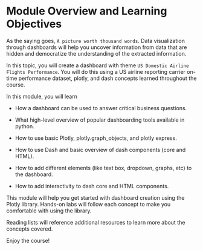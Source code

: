 # Module Overview and Learning Objectives

As the saying goes, `A picture worth thousand words`. Data visualization through dashboards will help you uncover information from data that are hidden and democratize the understanding of the extracted information. 

In this topic, you will create a dashboard with theme `US Domestic Airline Flights Performance`. You will do this using a US airline reporting carrier on-time performance dataset, plotly, and dash concepts learned throughout the course. 

 In this module, you will learn  

- How a dashboard can be used to answer critical business questions.  

- What high-level overview of popular dashboarding tools available in python. 

- How to use basic Plotly, plotly.graph_objects, and plotly express.

- How to use Dash and basic overview of dash components (core and HTML).  

- How to add different elements (like text box, dropdown, graphs, etc) to the dashboard.

- How to add interactivity to dash core and HTML components. 

This module will help you get started with dashboard creation using the Plotly library. Hands-on labs will follow each concept to make you comfortable with using the library.

Reading lists will reference additional resources to learn more about the concepts covered. 

 Enjoy the course!